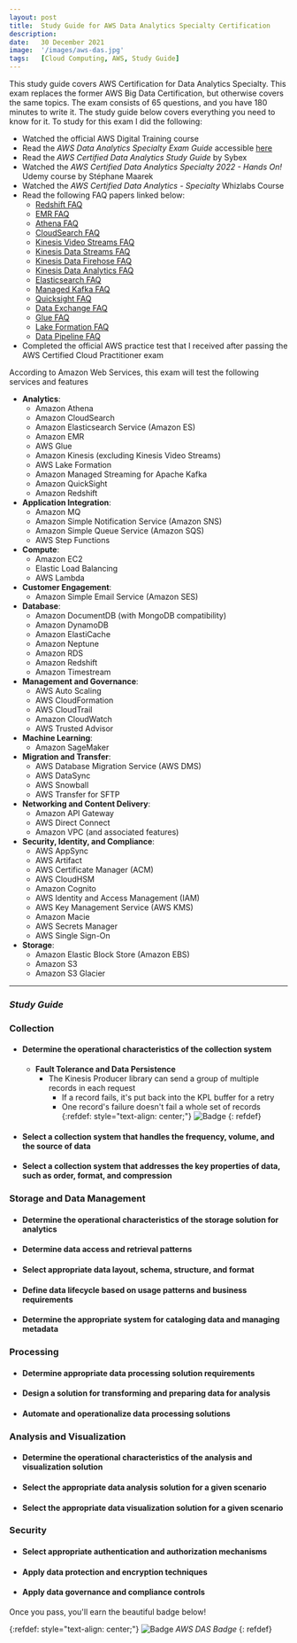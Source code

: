```yaml
---
layout: post
title:  Study Guide for AWS Data Analytics Specialty Certification
description:
date:   30 December 2021
image:  '/images/aws-das.jpg'
tags:   [Cloud Computing, AWS, Study Guide]
---
```


This study guide covers AWS Certification for Data Analytics Specialty. This exam replaces the former AWS Big Data Certification, but otherwise covers the same topics. The exam consists of 65 questions, and you have 180 minutes to write it. The study guide below covers everything you need to know for it. To study for this exam I did the following:
 * Watched the official AWS Digital Training course
 * Read the *AWS Data Analytics Specialty Exam Guide* accessible [here](https://d1.awsstatic.com/training-and-certification/docs-data-analytics-specialty/AWS-Certified-Data-Analytics-Specialty_Exam-Guide.pdf)
 * Read the *AWS Certified Data Analytics Study Guide* by Sybex
 * Watched the *AWS Certified Data Analytics Specialty 2022 - Hands On!* Udemy course by Stéphane Maarek
 * Watched the *AWS Certified Data Analytics - Specialty* Whizlabs Course
 * Read the following FAQ papers linked below:
   * [Redshift FAQ](https://aws.amazon.com/redshift/faqs/)
   * [EMR FAQ](https://aws.amazon.com/emr/faqs/)
   * [Athena FAQ](https://aws.amazon.com/athena/faqs/)
   * [CloudSearch FAQ](https://aws.amazon.com/cloudsearch/faqs/)
   * [Kinesis Video Streams FAQ](https://aws.amazon.com/kinesis/video-streams/faqs/)
   * [Kinesis Data Streams FAQ](https://aws.amazon.com/kinesis/data-streams/faqs/)
   * [Kinesis Data Firehose FAQ](https://aws.amazon.com/kinesis/data-firehose/faqs/)
   * [Kinesis Data Analytics FAQ](https://aws.amazon.com/kinesis/data-analytics/faqs/)
   * [Elasticsearch FAQ](https://aws.amazon.com/kinesis/data-analytics/faqs/)
   * [Managed Kafka FAQ](https://aws.amazon.com/msk/faqs/)
   * [Quicksight FAQ](https://aws.amazon.com/quicksight/resources/faqs/)
   * [Data Exchange FAQ](https://aws.amazon.com/data-exchange/faqs/)
   * [Glue FAQ](https://aws.amazon.com/glue/faqs/)
   * [Lake Formation FAQ](https://aws.amazon.com/lake-formation/faqs/)
   * [Data Pipeline FAQ](https://aws.amazon.com/datapipeline/faqs/)
 * Completed the official AWS practice test that I received after passing the AWS Certified Cloud Practitioner exam

According to Amazon Web Services, this exam will test the following services and features

 * **Analytics**:
   * Amazon Athena 
   * Amazon CloudSearch 
   * Amazon Elasticsearch Service (Amazon ES)
   * Amazon EMR 
   * AWS Glue 
   * Amazon Kinesis (excluding Kinesis Video Streams)
   * AWS Lake Formation 
   * Amazon Managed Streaming for Apache Kafka 
   * Amazon QuickSight 
   * Amazon Redshift
 * **Application Integration**:
   * Amazon MQ
   * Amazon Simple Notification Service (Amazon SNS)
   * Amazon Simple Queue Service (Amazon SQS)
   * AWS Step Functions 
 * **Compute**:
   * Amazon EC2 
   * Elastic Load Balancing 
   * AWS Lambda
 * **Customer Engagement**:
   * Amazon Simple Email Service (Amazon SES)
 * **Database**:
   * Amazon DocumentDB (with MongoDB compatibility)
   * Amazon DynamoDB 
   * Amazon ElastiCache 
   * Amazon Neptune 
   * Amazon RDS 
   * Amazon Redshift 
   * Amazon Timestream 
 * **Management and Governance**:
   * AWS Auto Scaling 
   * AWS CloudFormation 
   * AWS CloudTrail 
   * Amazon CloudWatch 
   * AWS Trusted Advisor 
 * **Machine Learning**:
   * Amazon SageMaker 
 * **Migration and Transfer**:
   * AWS Database Migration Service (AWS DMS)
   * AWS DataSync 
   * AWS Snowball 
   * AWS Transfer for SFTP 
 * **Networking and Content Delivery**:
   * Amazon API Gateway 
   * AWS Direct Connect 
   * Amazon VPC (and associated features)
 * **Security, Identity, and Compliance**:
   * AWS AppSync 
   * AWS Artifact
   * AWS Certificate Manager (ACM)
   * AWS CloudHSM 
   * Amazon Cognito 
   * AWS Identity and Access Management (IAM)
   * AWS Key Management Service (AWS KMS)
   * Amazon Macie 
   * AWS Secrets Manager 
   * AWS Single Sign-On 
 * **Storage**:
   * Amazon Elastic Block Store (Amazon EBS)
   * Amazon S3 
   * Amazon S3 Glacier

---

### _Study Guide_

### Collection
* #### Determine the operational characteristics of the collection system
  * **Fault Tolerance and Data Persistence**
    * The Kinesis Producer library can send a group of multiple records in each request
      * If a record fails, it's put back into the KPL buffer for a retry
      * One record's failure doesn't fail a whole set of records
        {:refdef: style="text-align: center;"}
        ![Badge]({{site.baseurl}}/images/kpl.jpg)
        {: refdef}
* #### Select a collection system that handles the frequency, volume, and the source of data
* #### Select a collection system that addresses the key properties of data, such as order, format, and compression
### Storage and Data Management
* #### Determine the operational characteristics of the storage solution for analytics
* #### Determine data access and retrieval patterns
* #### Select appropriate data layout, schema, structure, and format
* #### Define data lifecycle based on usage patterns and business requirements
* #### Determine the appropriate system for cataloging data and managing metadata
### Processing
* #### Determine appropriate data processing solution requirements
* #### Design a solution for transforming and preparing data for analysis
* #### Automate and operationalize data processing solutions
### Analysis and Visualization
* #### Determine the operational characteristics of the analysis and visualization solution
* #### Select the appropriate data analysis solution for a given scenario
* #### Select the appropriate data visualization solution for a given scenario
### Security
* #### Select appropriate authentication and authorization mechanisms
* #### Apply data protection and encryption techniques
* #### Apply data governance and compliance controls

Once you pass, you'll earn the beautiful badge below! 

{:refdef: style="text-align: center;"}
![Badge]({{site.baseurl}}/images/data-analytics-specialty-badge.jpg)
*AWS DAS Badge*
{: refdef}